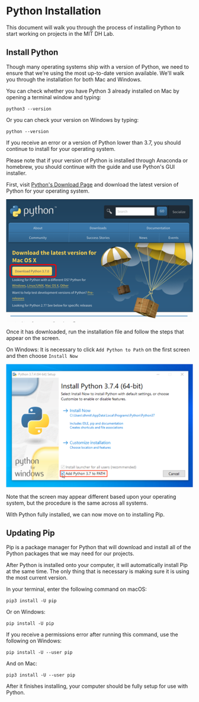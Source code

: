 # Python Installation

This document will walk you through the process of installing Python to start working on projects in the MIT DH Lab.

## Install Python
Though many operating systems ship with a version of Python, we need to ensure that we're using the most up-to-date version available. We'll walk you through the installation for both Mac and Windows.

You can check whether you have Python 3 already installed on Mac by opening a terminal window and typing:

```
python3 --version
```

Or you can check your version on Windows by typing:

```
python --version
```

If you receive an error or a version of Python lower than 3.7, you should continue to install for your operating system.

Please note that if your version of Python is installed through Anaconda or homebrew, you should continue with the guide and use Python's GUI installer.

First, visit [Python's Download Page](https://www.python.org/downloads/) and download the latest version of Python for your operating system.

![](./images/python_org_1.png)

Once it has downloaded, run the installation file and follow the steps that appear on the screen.

On Windows: It is necessary to click `Add Python to Path` on the first screen and then choose `Install Now`


![](./images/python_path.png)

Note that the screen may appear different based upon your operating system, but the procedure is the same across all systems.

With Python fully installed, we can now move on to installing Pip.

## Updating Pip

Pip is a package manager for Python that will download and install all of the Python packages that we may need for our projects.

After Python is installed onto your computer, it will automatically install Pip at the same time. The only thing that is necessary is making sure it is using the most current version.

In your terminal, enter the following command on macOS:

```
pip3 install -U pip
```

Or on Windows:

```
pip install -U pip
```

If you receive a permissions error after running this command, use the following on Windows:

```
pip install -U --user pip
```

And on Mac:

```
pip3 install -U --user pip
```


After it finishes installing, your computer should be fully setup for use with Python.
